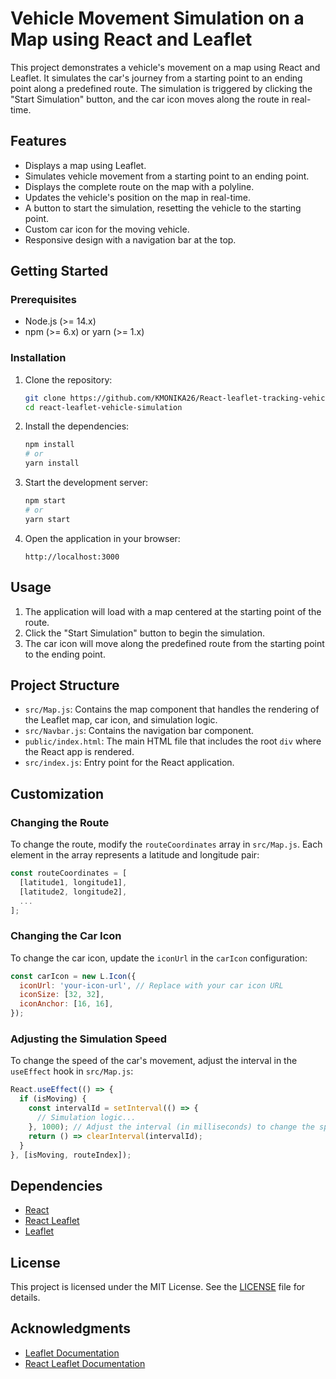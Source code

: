 # Vehicle Movement Simulation on a Map using React and Leaflet

This project demonstrates a vehicle's movement on a map using React and Leaflet. It simulates the car's journey from a starting point to an ending point along a predefined route. The simulation is triggered by clicking the "Start Simulation" button, and the car icon moves along the route in real-time.

## Features

- Displays a map using Leaflet.
- Simulates vehicle movement from a starting point to an ending point.
- Displays the complete route on the map with a polyline.
- Updates the vehicle's position on the map in real-time.
- A button to start the simulation, resetting the vehicle to the starting point.
- Custom car icon for the moving vehicle.
- Responsive design with a navigation bar at the top.

## Getting Started

### Prerequisites

- Node.js (>= 14.x)
- npm (>= 6.x) or yarn (>= 1.x)

### Installation

1. Clone the repository:

   ```bash
   git clone https://github.com/KMONIKA26/React-leaflet-tracking-vehicle-simulation
   cd react-leaflet-vehicle-simulation
   ```

2. Install the dependencies:

   ```bash
   npm install
   # or
   yarn install
   ```

3. Start the development server:

   ```bash
   npm start
   # or
   yarn start
   ```

4. Open the application in your browser:

   ```
   http://localhost:3000
   ```

## Usage

1. The application will load with a map centered at the starting point of the route.
2. Click the "Start Simulation" button to begin the simulation.
3. The car icon will move along the predefined route from the starting point to the ending point.

## Project Structure

- `src/Map.js`: Contains the map component that handles the rendering of the Leaflet map, car icon, and simulation logic.
- `src/Navbar.js`: Contains the navigation bar component.
- `public/index.html`: The main HTML file that includes the root `div` where the React app is rendered.
- `src/index.js`: Entry point for the React application.

## Customization

### Changing the Route

To change the route, modify the `routeCoordinates` array in `src/Map.js`. Each element in the array represents a latitude and longitude pair:

```javascript
const routeCoordinates = [
  [latitude1, longitude1],
  [latitude2, longitude2],
  ...
];
```

### Changing the Car Icon

To change the car icon, update the `iconUrl` in the `carIcon` configuration:

```javascript
const carIcon = new L.Icon({
  iconUrl: 'your-icon-url', // Replace with your car icon URL
  iconSize: [32, 32],
  iconAnchor: [16, 16],
});
```

### Adjusting the Simulation Speed

To change the speed of the car's movement, adjust the interval in the `useEffect` hook in `src/Map.js`:

```javascript
React.useEffect(() => {
  if (isMoving) {
    const intervalId = setInterval(() => {
      // Simulation logic...
    }, 1000); // Adjust the interval (in milliseconds) to change the speed
    return () => clearInterval(intervalId);
  }
}, [isMoving, routeIndex]);
```

## Dependencies

- [React](https://reactjs.org/)
- [React Leaflet](https://react-leaflet.js.org/)
- [Leaflet](https://leafletjs.com/)

## License

This project is licensed under the MIT License. See the [LICENSE](LICENSE) file for details.

## Acknowledgments

- [Leaflet Documentation](https://leafletjs.com/)
- [React Leaflet Documentation](https://react-leaflet.js.org/)
